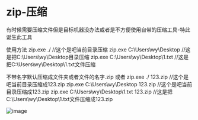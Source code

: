 # zip-压缩
有时候需要压缩文件但是目标机器没办法或者是不方便使用自带的压缩工具-特此诞生此工具





使用方法
zip.exe ./    //这个是吧当前目录压缩
zip.exe C:\Users\wy\Desktop   //这是把C:\Users\wy\Desktop目录压缩
zip.exe C:\Users\wy\Desktop\1.txt //这是把C:\Users\wy\Desktop\1.txt文件压缩

不带名字默认压缩成文件夹或者文件的名字.zip
或者
zip.exe ./ 123.zip   //这个是吧当前目录压缩成123.zip
zip.exe C:\Users\wy\Desktop 123.zip //这个是吧当前目录压缩成123.zip
zip.exe C:\Users\wy\Desktop\1.txt 123.zip //这是把C:\Users\wy\Desktop\1.txt文件压缩成123.zip


![image](https://github.com/user-attachments/assets/8c9f98b6-3477-4c4e-8e53-04d373ff27ac)

